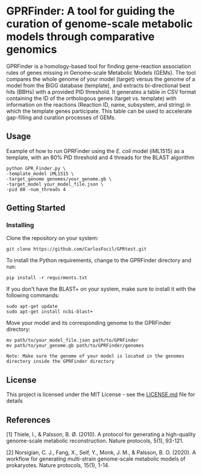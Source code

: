 # GPRFinder: A tool for guiding the curation of genome-scale metabolic models through comparative genomics
GPRFinder is a homology-based tool for finding gene-reaction association rules of genes missing in Genome-scale Metabolic Models (GEMs). The tool compares the whole genome of your model (target) versus the genome of a model from the BiGG database (template), and extracts bi-directional best hits (BBHs) with a provided PID threshold. It generates a table in CSV format containing the ID of the orthologous genes (target vs. template) with information on the reactions (Reaction ID, name, subsystem, and string) in which the template genes participate. This table can be used to accelerate gap-filling and curation processes of GEMs.

## Usage

Example of how to run GPRFinder using the _E. coli_ model (iML1515) as a template, with an 80% PID threshold and 4 threads for the BLAST algorithm
```
python GPR_Finder.py \
-template_model iML1515 \
-target_genome genomes/your_genome.gb \
-target_model your_model_file.json \
-pid 80 -num_threads 4
```

## Getting Started

### Installing
Clone the repository on your system:
```
git clone https://github.com/CarlosFocil/GPRtest.git
```
To install the Python requirements, change to the GPRFinder directory and run:
```
pip install -r requirments.txt
```
If you don't have the BLAST+ on your system, make sure to install it with the following commands:
```
sudo apt-get update
sudo apt-get install ncbi-blast+
```
Move your model and its corresponding genome to the GPRFinder directory:
```
mv path/to/your_model_file.json path/to/GPRFinder
mv path/to/your_genome.gb path/to/GPRFinder/genomes

Note: Make sure the genome of your model is located in the genomes directory inside the GPRFinder directory
```

## License

This project is licensed under the MIT License - see the [LICENSE.md](LICENSE) file for details

## References

[1] Thiele, I., & Palsson, B. Ø. (2010). A protocol for generating a high-quality genome-scale metabolic reconstruction. Nature protocols, 5(1), 93-121.

[2] Norsigian, C. J., Fang, X., Seif, Y., Monk, J. M., & Palsson, B. O. (2020). A workflow for generating multi-strain genome-scale metabolic models of prokaryotes. Nature protocols, 15(1), 1-14.
